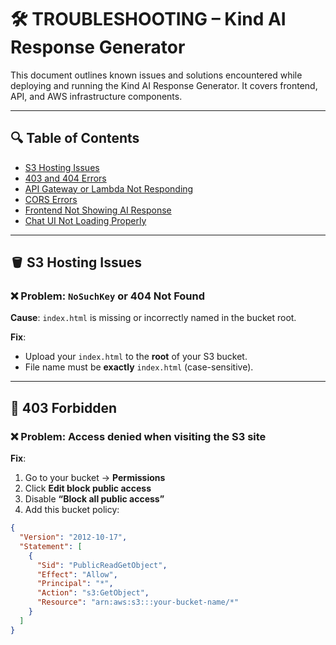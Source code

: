 # 🛠️ TROUBLESHOOTING – Kind AI Response Generator

This document outlines known issues and solutions encountered while deploying and running the Kind AI Response Generator. It covers frontend, API, and AWS infrastructure components.

---

## 🔍 Table of Contents

- [S3 Hosting Issues](#s3-hosting-issues)
- [403 and 404 Errors](#403-and-404-errors)
- [API Gateway or Lambda Not Responding](#api-gateway-or-lambda-not-responding)
- [CORS Errors](#cors-errors)
- [Frontend Not Showing AI Response](#frontend-not-showing-ai-response)
- [Chat UI Not Loading Properly](#chat-ui-not-loading-properly)

---

## 🪣 S3 Hosting Issues

### ❌ Problem: `NoSuchKey` or 404 Not Found

**Cause**: `index.html` is missing or incorrectly named in the bucket root.

**Fix**:
- Upload your `index.html` to the **root** of your S3 bucket.
- File name must be **exactly** `index.html` (case-sensitive).

---

## 🚫 403 Forbidden

### ❌ Problem: Access denied when visiting the S3 site

**Fix**:
1. Go to your bucket → **Permissions**
2. Click **Edit block public access**
3. Disable **“Block all public access”**
4. Add this bucket policy:

```json
{
  "Version": "2012-10-17",
  "Statement": [
    {
      "Sid": "PublicReadGetObject",
      "Effect": "Allow",
      "Principal": "*",
      "Action": "s3:GetObject",
      "Resource": "arn:aws:s3:::your-bucket-name/*"
    }
  ]
}
